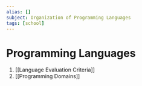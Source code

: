 ```yaml
---
alias: []
subject: Organization of Programming Languages
tags: [school]
---
```

# Programming Languages

1. [[Language Evaluation Criteria]]
2. [[Programming Domains]]